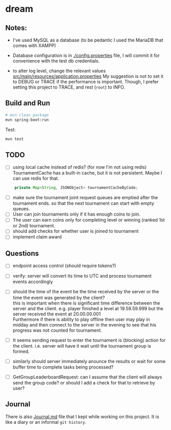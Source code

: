 # dream

## Notes:
- I've used MySQL as a database (to be pedantic I used the MariaDB that comes with XAMPP)
- Database configuration is in [./config.properties](./config.properties) file, 
I will commit it for convenience with the test db credentials.



- to alter log level, change the relevant values [src/main/resources/application.properties](src/main/resources/application.properties)
My suggestion is not to set it to DEBUG or TRACE if the performance is important.
Though, I prefer setting this project to TRACE, and rest (`root`) to INFO.


## Build and Run
```bash
# mvn clean package
mvn spring-boot:run
```
Test:
```bash
mvn test
```
## TODO
- [ ] using local cache instead of redis? (for now I'm not using redis)
TournamentCache has a built-in cache, but it is not persistent. Maybe I can use redis for that.
```java
    private Map<String, JSONObject> tournamentCacheByCode;
```
- [ ] make sure the tournament joint request queues are emptied after the tournament ends.
so that the next tournament can start with empty queues.
- [ ] User can join tournaments only if it has enough coins to join.
- [ ] The user can earn coins only for completing level or winning (ranked 1st or 2nd) tournament.
- [ ] should add checks for whether user is joined to tournament
- [ ] implement claim award

## Questions
- [ ] endpoint access control (should require tokens?)
- [ ] verify: server will convert its time to UTC and process tournament events accordingly
- [ ] should the time of the event be the time received by the server or the time the event was generated by the client? \
    this is important when there is significant time difference between the server and the client. e.g. player finished a level at 19.59.59.999 but the server received the event at 20.00.00.001 \
    Furthermore if there is ability to play offline then user may play in midday and then connect to the server in the evening to see that his progress was not counted for tournament. 

- [ ] It seems sending request to enter the tournament is (blocking) action for the client. i.e. server will have it wait until the tournament  group is formed.  
- [ ] similarly should server immediately anounce the results or wait for some buffer time to complete tasks being processed?
- [ ] GetGroupLeaderboardRequest: can I assume that the client will always send the group code? or should I add a check for that to retrieve by user?

## Journal
There is also [Journal.md](Journal.md) file that I kept while working on this project. 
It is like a diary or an informal `git history`.
